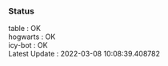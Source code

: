 ### Status


table : OK  
hogwarts : OK  
icy-bot : OK  
Latest Update : 2022-03-08 10:08:39.408782
